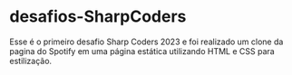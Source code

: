 # desafios-SharpCoders

Esse é o primeiro desafio Sharp Coders 2023 e foi realizado um clone da pagina do Spotify em uma página estática utilizando HTML e CSS para estilização.
